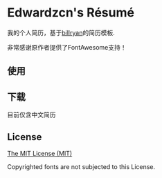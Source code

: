 # Edwardzcn's Résumé

我的个人简历，基于[billryan](https://github.com/billryan/resume)的简历模板.

非常感谢原作者提供了FontAwesome支持！

## 使用

## 下载

目前仅含中文简历

## License

[The MIT License (MIT)](http://opensource.org/licenses/MIT)

Copyrighted fonts are not subjected to this License.
